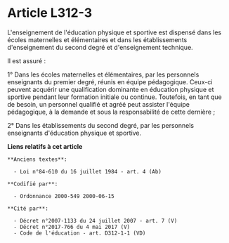 # Article L312-3

L'enseignement de l'éducation physique et sportive est dispensé dans les écoles maternelles et élémentaires et dans les
établissements d'enseignement du second degré et d'enseignement technique.

Il est assuré :

1° Dans les écoles maternelles et élémentaires, par les personnels enseignants du premier degré, réunis en équipe
pédagogique. Ceux-ci peuvent acquérir une qualification dominante en éducation physique et sportive pendant leur formation
initiale ou continue. Toutefois, en tant que de besoin, un personnel qualifié et agréé peut assister l'équipe pédagogique, à
la demande et sous la responsabilité de cette dernière ;

2° Dans les établissements du second degré, par les personnels enseignants d'éducation physique et sportive.

**Liens relatifs à cet article**

	**Anciens textes**:

	  - Loi n°84-610 du 16 juillet 1984 - art. 4 (Ab)

	**Codifié par**:

	  - Ordonnance 2000-549 2000-06-15

	**Cité par**:

	  - Décret n°2007-1133 du 24 juillet 2007 - art. 7 (V)
	  - Décret n°2017-766 du 4 mai 2017 (V)
	  - Code de l'éducation - art. D312-1-1 (VD)
